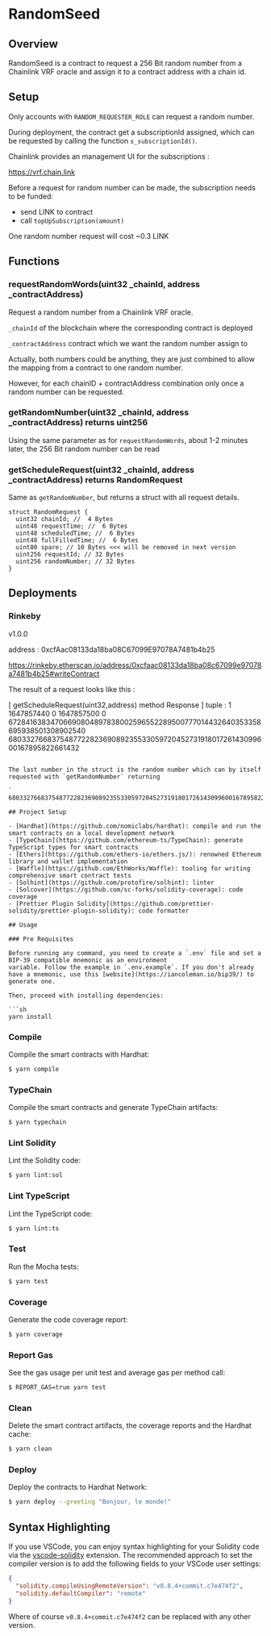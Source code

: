 # RandomSeed

## Overview

RandomSeed is a contract to request a 256 Bit random number from a Chainlink VRF oracle and assign it to a contract address with a chain id.

## Setup

Only accounts with `RANDOM_REQUESTER_ROLE` can request a random number.

During deployment, the contract get a subscriptionId assigned, which can be requested by calling the function `s_subscriptionId()`.

Chainlink provides an management UI for the subscriptions :

https://vrf.chain.link

Before a request for random number can be made, the subscription needs to be funded:

- send LINK to contract
- call `topUpSubscription(amount)`

One random number request will cost ~0.3 LINK

## Functions

### requestRandomWords(uint32 \_chainId, address \_contractAddress)

Request a random number from a Chainlink VRF oracle.

`_chainId` of the blockchain where the corresponding contract is deployed

`_contractAddress` contract which we want the random number assign to

Actually, both numbers could be anything, they are just combined to allow the mapping from a contract to one random number.

However, for each chainID + contractAddress combination only once a random number can be requested.

### getRandomNumber(uint32 \_chainId, address \_contractAddress) returns uint256

Using the same parameter as for `requestRandomWords`, about 1-2 minutes later, the 256 Bit random number can be read

### getScheduleRequest(uint32 \_chainId, address \_contractAddress) returns RandomRequest

Same as `getRandomNumber`, but returns a struct with all request details.

```solidity
struct RandomRequest {
  uint32 chainId; //  4 Bytes
  uint48 requestTime; //  6 Bytes
  uint48 scheduledTime; //  6 Bytes
  uint48 fullFilledTime; //  6 Bytes
  uint80 spare; // 10 Bytes <<< will be removed in next version
  uint256 requestId; // 32 Bytes
  uint256 randomNumber; // 32 Bytes
}

```

## Deployments

### Rinkeby

v1.0.0

address : 0xcfAac08133da18ba08C67099E97078A7481b4b25

https://rinkeby.etherscan.io/address/0xcfaac08133da18ba08c67099e97078a7481b4b25#writeContract

The result of a request looks like this :

[ getScheduleRequest(uint32,address) method Response ]
tuple : 1
1647857440
0
1647857500
0
67284163834706690804897838002596552289500777014432640353358695938501308902540
68033276683754877228236908923553305972045273191801726143099600167895822661432

````

The last number in the struct is the random number which can by itself requested with `getRandomNumber` returning

` 68033276683754877228236908923553305972045273191801726143099600167895822661432`

## Project Setup

- [Hardhat](https://github.com/nomiclabs/hardhat): compile and run the smart contracts on a local development network
- [TypeChain](https://github.com/ethereum-ts/TypeChain): generate TypeScript types for smart contracts
- [Ethers](https://github.com/ethers-io/ethers.js/): renowned Ethereum library and wallet implementation
- [Waffle](https://github.com/EthWorks/Waffle): tooling for writing comprehensive smart contract tests
- [Solhint](https://github.com/protofire/solhint): linter
- [Solcover](https://github.com/sc-forks/solidity-coverage): code coverage
- [Prettier Plugin Solidity](https://github.com/prettier-solidity/prettier-plugin-solidity): code formatter

## Usage

### Pre Requisites

Before running any command, you need to create a `.env` file and set a BIP-39 compatible mnemonic as an environment
variable. Follow the example in `.env.example`. If you don't already have a mnemonic, use this [website](https://iancoleman.io/bip39/) to generate one.

Then, proceed with installing dependencies:

```sh
yarn install
````

### Compile

Compile the smart contracts with Hardhat:

```sh
$ yarn compile
```

### TypeChain

Compile the smart contracts and generate TypeChain artifacts:

```sh
$ yarn typechain
```

### Lint Solidity

Lint the Solidity code:

```sh
$ yarn lint:sol
```

### Lint TypeScript

Lint the TypeScript code:

```sh
$ yarn lint:ts
```

### Test

Run the Mocha tests:

```sh
$ yarn test
```

### Coverage

Generate the code coverage report:

```sh
$ yarn coverage
```

### Report Gas

See the gas usage per unit test and average gas per method call:

```sh
$ REPORT_GAS=true yarn test
```

### Clean

Delete the smart contract artifacts, the coverage reports and the Hardhat cache:

```sh
$ yarn clean
```

### Deploy

Deploy the contracts to Hardhat Network:

```sh
$ yarn deploy --greeting "Bonjour, le monde!"
```

## Syntax Highlighting

If you use VSCode, you can enjoy syntax highlighting for your Solidity code via the
[vscode-solidity](https://github.com/juanfranblanco/vscode-solidity) extension. The recommended approach to set the
compiler version is to add the following fields to your VSCode user settings:

```json
{
  "solidity.compileUsingRemoteVersion": "v0.8.4+commit.c7e474f2",
  "solidity.defaultCompiler": "remote"
}
```

Where of course `v0.8.4+commit.c7e474f2` can be replaced with any other version.
